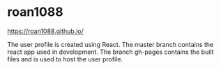 # roan1088

https://roan1088.github.io/

The user profile is created using React. The master branch contains the react app used in development. The branch gh-pages contains the built files and is used to host the user profile.